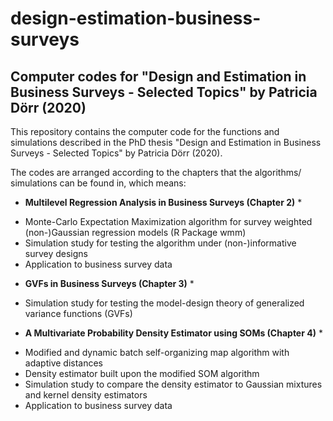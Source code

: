# design-estimation-business-surveys

## Computer codes for "Design and Estimation in Business Surveys - Selected Topics" by Patricia Dörr (2020)

This repository contains the computer code for the functions and simulations described in the PhD thesis "Design and Estimation in Business Surveys - Selected Topics" by Patricia Dörr (2020). 

The codes are arranged according to the chapters that the algorithms/ simulations can be found in, which means:

* **Multilevel Regression Analysis in Business Surveys (Chapter 2)** *
- Monte-Carlo Expectation Maximization algorithm for survey weighted (non-)Gaussian regression models (R Package wmm)
- Simulation study for testing the algorithm under (non-)informative survey designs
- Application to business survey data
          
* **GVFs in Business Surveys (Chapter 3)** * 
- Simulation study for testing the model-design theory of generalized variance functions (GVFs)

* **A Multivariate Probability Density Estimator using SOMs (Chapter 4)** *
- Modified and dynamic batch self-organizing map algorithm with adaptive distances
- Density estimator built upon the modified SOM algorithm
- Simulation study to compare the density estimator to Gaussian mixtures and kernel density estimators
- Application to business survey data
